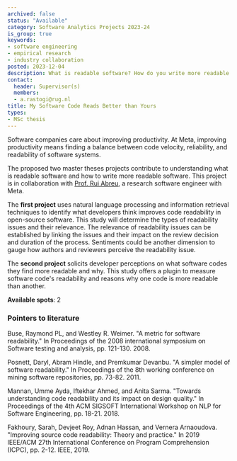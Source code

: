 ```yaml
---
archived: false
status: "Available"
category: Software Analytics Projects 2023-24
is_group: true
keywords:
- software engineering
- empirical research
- industry collaboration
posted: 2023-12-04
description: What is readable software? How do you write more readable software? This project is in collaboration with Prof. Rui Abreu, a research software engineer with Meta.
contact:
  header: Supervisor(s)
  members:
  - a.rastogi@rug.nl
title: My Software Code Reads Better than Yours
types:
- MSc thesis
---
```


Software companies care about improving productivity. At Meta, improving productivity means finding a balance between code velocity,  reliability, and readability of software systems. 

The proposed two master theses projects contribute to understanding what is readable software and how to write more readable software. This project is in collaboration with [Prof. Rui Abreu](https://ruimaranhao.com/), a research software engineer with Meta.

The **first project** uses natural language processing and information retrieval techniques to identify what developers think improves code readability in open-source software. This study will determine the types of readability issues and their relevance. The relevance of readability issues can be established by linking the issues and their impact on the review decision and duration of the process. Sentiments could be another dimension to gauge how authors and reviewers perceive the readability issue.

The **second project** solicits developer perceptions on what software codes they find more readable and why. This study offers a plugin to measure software code's readability and reasons why one code is more readable than another. 

**Available spots**: 2

### Pointers to literature
Buse, Raymond PL, and Westley R. Weimer. "A metric for software readability." In Proceedings of the 2008 international symposium on Software testing and analysis, pp. 121-130. 2008.

Posnett, Daryl, Abram Hindle, and Premkumar Devanbu. "A simpler model of software readability." In Proceedings of the 8th working conference on mining software repositories, pp. 73-82. 2011.

Mannan, Umme Ayda, Iftekhar Ahmed, and Anita Sarma. "Towards understanding code readability and its impact on design quality." In Proceedings of the 4th ACM SIGSOFT International Workshop on NLP for Software Engineering, pp. 18-21. 2018.

Fakhoury, Sarah, Devjeet Roy, Adnan Hassan, and Vernera Arnaoudova. "Improving source code readability: Theory and practice." In 2019 IEEE/ACM 27th International Conference on Program Comprehension (ICPC), pp. 2-12. IEEE, 2019.
